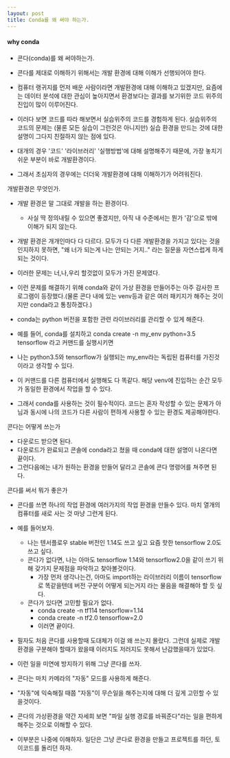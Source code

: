 ```yaml
---
layout: post
title: Conda를 왜 써야 하는가.
---
```


#### why conda

- 콘다(conda)를 왜 써야하는가.
- 콘다를 제대로 이해하기 위해서는 개발 환경에 대해 이해가 선행되어야 한다.

- 컴퓨터 랭귀지를 먼저 배운 사람이라면 개발환경에 대해 이해하고 있겠지만, 요즘에는 데이터 분석에 대한 관심이 높아지면서 환경보다는 결과를 보기위한 코드 위주의 진입이 많이 이루어진다.

- 이러다 보면 코드를 따라 해보면서 실습위주의 코드를 경험하게 된다. 실습위주의 코드의 문제는 (물론 모든 실습이 그런것은 아니지만) 실습 환경을 만드는 것에 대한 설명이 그다지 친절하지 않는 점에 있다.

- 대개의 경우 '코드' '라이브러리' '실행방법'에 대해 설명해주기 때문에, 가장 놓치기 쉬운 부분이 바로 개발환경이다.
- 그래서 초심자의 경우에는 더더욱 개발환경에 대해 이해하기가 어려워진다.

개발환경은 무엇인가.
- 개발 환경은 말 그대로 개발을 하는 환경이다.
    - 사실 딱 정의내릴 수 있으면 좋겠지만, 아직 내 수준에서는 뭔가 '감'으로 밖에 이해가 되지 않는다.

- 개발 환경은 개개인마다 다 다르다. 모두가 다 다른 개발환경을 가지고 있다는 것을 인지하지 못하면, "왜 너가 되는게 나는 안되는 거지.." 라는 질문을 자연스럽게 하게되는 것이다.

- 이러한 문제는 너,나,우리 할것없이 모두가 가진 문제였다.
- 이런 문제를 해결하기 위해 conda와 같이 가상 환경을 만들어주는 아주 감사한 프로그램이 등장했다.(물론 콘다 내에 있는 venv등과 같은 여러 패키지가 해주는 것이지만 conda라고 통칭하겠다.)

- conda는 python 버전을 포함한 관련 라이브러리를 관리할 수 있게 해준다.
- 예를 들어, conda를 설치하고 conda create -n my_env python=3.5 tensorflow 라고 커맨드를 실행시키면
- 나는 python3.5와 tensorflow가 실행되는 my_env라는 독립된 컴퓨터를 가진것이라고 생각할 수 있다.

- 이 커맨드를 다른 컴퓨터에서 실행해도 다 똑같다. 해당 venv에 진입하는 순간 모두가 동일한 환경에서 작업을 할 수 있다.

- 그래서 conda를 사용하는 것이 필수적이다. 코드는 혼자 작성할 수 있는 문제가 아님과 동시에 나의 코드가 다른 사람이 편하게 사용할 수 있는 환경도 제공해야한다.

콘다는 어떻게 쓰는가
- 다운로드 받으면 된다.
- 다운로드가 완료되고 콘솔에 conda라고 쳤을 때 conda에 대한 설명이 나온다면 끝이다.
- 그런다음에는 내가 원하는 환경을 만들어 달라고 콘솔에 콘다 명령어를 쳐주면 된다.

콘다를 써서 뭐가 좋은가
- 콘다를 쓰면 하나의 작업 환경에 여러가지의 작업 환경을 만들수 있다. 마치 열개의 컴퓨터를 새로 사는 것 마냥 그런게 된다.

- 예를 들어보자.
    - 나는 텐서플로우 stable 버전인 1.14도 쓰고 싶고 요즘 핫한 tensorflow 2.0도 쓰고 싶다.
    - 콘다가 없다면, 나는 아마도 tensorflow 1.14와 tensorflow2.0을 같이 쓰기 위해 갖가지 문제점을 파악하고 찾아볼것이다.
        - 가장 먼저 생각나는건, 아마도 import하는 라이브러리 이름이 tensorflow로 똑같을텐데 버전 구분이 어떻게 되는거지 라는 물음을 해결해야 할 듯 싶다.
    - 콘다가 있다면 고민할 필요가 없다.
        - conda create -n tf114 tensorflow=1.14
        - conda create -n tf2.0 tensorflow=2.0
        - 이러면 끝이다. 

- 필자도 처음 콘다를 사용할때 도대체가 이걸 왜 쓰는지 몰랐다. 그런데 실제로 개발환경을 구분해야 할때가 왔을때 이러지도 저러지도 못해서 난감했을때가 있었다.

- 이런 일을 미연에 방지하기 위해 그냥 콘다를 쓰자.
- 콘다는 마치 카메라의 "자동" 모드를 사용하게 해준다.
- "자동"에 익숙해질 때쯤 "자동"이 무슨일을 해주는지에 대해 더 깊게 고민할 수 있을것이다.
- 콘다의 가상환경을 약간 자세희 보면 "파일 실행 경로를 바꿔준다"라는 일을 편하게 해주는 것으로 이해할 수 있다.
- 이부분은 나중에 이해하자. 일단은 그냥 콘다로 환경을 만들고 프로젝트를 하던, 토이코드를 돌리던 하자.
